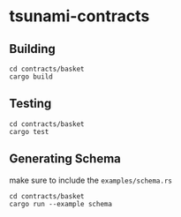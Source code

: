 # tsunami-contracts



## Building
``` 
cd contracts/basket
cargo build
```

## Testing
```
cd contracts/basket
cargo test
```

## Generating Schema
make sure to include the ``examples/schema.rs`` 
```
cd contracts/basket
cargo run --example schema
```
